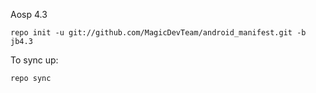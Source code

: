 Aosp 4.3

    repo init -u git://github.com/MagicDevTeam/android_manifest.git -b jb4.3

To sync up:

    repo sync

